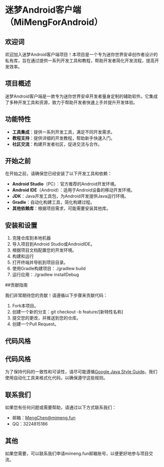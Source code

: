 # 迷梦Android客户端（MiMengForAndroid）

## 欢迎词

欢迎加入迷梦Android客户端项目！本项目是一个专为迷你世界安卓创作者设计的私有库，旨在通过提供一系列开发工具和教程，帮助开发者简化开发流程，提高开发效率。

## 项目概述

迷梦Android客户端是一款专为迷你世界安卓开发者量身定制的辅助软件。它集成了多种开发工具和资源，致力于帮助开发者快速上手并提升开发体验。

## 功能特性

- **工具集成**：提供一系列开发工具，满足不同开发需求。
- **教程支持**：提供详细的开发教程，帮助新手快速入门。
- **社区交流**：构建开发者社区，促进交流与合作。

## 开始之前

在开始之前，请确保您已经安装了以下开发工具和依赖：

- **Android Studio**（PC）：官方推荐的Android开发环境。
- **Android IDE**（Android）：适用于Android设备的移动开发环境。
- **JDK**：Java开发工具包，为Android开发提供Java运行环境。
- **Gradle**：自动化构建工具，简化构建过程。
- **其他依赖库**：根据项目需求，可能需要安装其他库。

## 安装和设置
1. 克隆仓库到本地机器
2. 导入项目到Android Studio或AndroidIDE。
3. 根据项目文档配置您的开发环境。
4. 构建和运行
5. 打开终端并导航到项目目录。
6. 使用Gradle构建项目：./gradlew build
7. 运行应用：./gradlew installDebug

##贡献指南

我们非常期待您的贡献！请遵循以下步骤来贡献代码：

1. Fork本项目。
2. 创建一个新的分支：git checkout -b feature/[新特性名称]
3. 提交您的更改，并推送到您的仓库。
4. 创建一个Pull Request。

## 代码风格

## 代码风格

为了保持代码的一致性和可读性，请尽可能遵循[Google Java Style Guide](https://google.github.io/styleguide/javaguide.html)。我们使用自动化工具来格式化代码，以确保遵守这些规则。

## 联系我们

如果您有任何问题或需要帮助，请通过以下方式联系我们：
- 邮箱：MengChen@mimeng.fun
- QQ：3224815186

## 其他

如果您需要，可以联系我们申请mimeng.fun邮箱账号，以便更好地参与项目交流。
 
